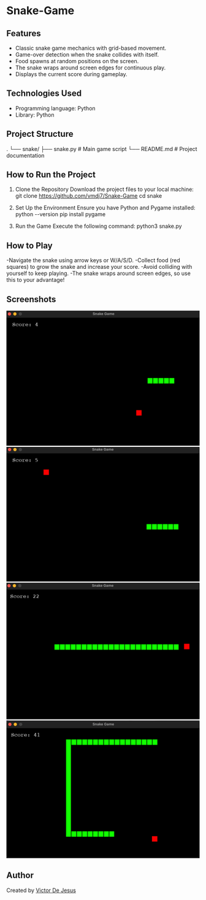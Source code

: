 # Snake-Game

## Features
- Classic snake game mechanics with grid-based movement.
- Game-over detection when the snake collides with itself.
- Food spawns at random positions on the screen.
- The snake wraps around screen edges for continuous play.
- Displays the current score during gameplay.

## Technologies Used
- Programming language: Python
- Library: Python

## Project Structure
.
└── snake/
    ├── snake.py          # Main game script
    └── README.md         # Project documentation

## How to Run the Project
1. Clone the Repository
Download the project files to your local machine:
    git clone https://github.com/vmdj7/Snake-Game
    cd snake

2. Set Up the Environment
Ensure you have Python and Pygame installed:
    python --version
    pip install pygame

3. Run the Game
Execute the following command:
    python3 snake.py

## How to Play
-Navigate the snake using arrow keys or W/A/S/D.
-Collect food (red squares) to grow the snake and increase your score.
-Avoid colliding with yourself to keep playing.
-The snake wraps around screen edges, so use this to your advantage!

## Screenshots
![Game Image 4](sgame4.png)
![Game Image 5](sgame5.png)
![Game Image 22](sgame22.png)
![Game Image 40](sgame40.png)

## Author
Created by [Victor De Jesus](https://github.com/vmdj7)




   

   
